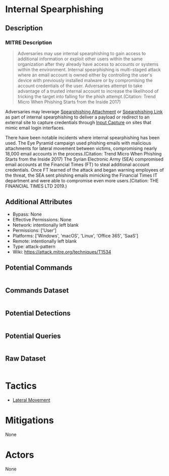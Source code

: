 
# Internal Spearphishing

## Description

### MITRE Description

> Adversaries may use internal spearphishing to gain access to additional information or exploit other users within the same organization after they already have access to accounts or systems within the environment. Internal spearphishing is multi-staged attack where an email account is owned either by controlling the user's device with previously installed malware or by compromising the account credentials of the user. Adversaries attempt to take advantage of a trusted internal account to increase the likelihood of tricking the target into falling for the phish attempt.(Citation: Trend Micro When Phishing Starts from the Inside 2017)

Adversaries may leverage [Spearphishing Attachment](https://attack.mitre.org/techniques/T1193) or [Spearphishing Link](https://attack.mitre.org/techniques/T1192) as part of internal spearphishing to deliver a payload or redirect to an external site to capture credentials through [Input Capture](https://attack.mitre.org/techniques/T1056) on sites that mimic email login interfaces.

There have been notable incidents where internal spearphishing has been used. The Eye Pyramid campaign used phishing emails with malicious attachments for lateral movement between victims, compromising nearly 18,000 email accounts in the process.(Citation: Trend Micro When Phishing Starts from the Inside 2017) The Syrian Electronic Army (SEA) compromised email accounts at the Financial Times (FT) to steal additional account credentials. Once FT learned of the attack and began warning employees of the threat, the SEA sent phishing emails mimicking the Financial Times IT department and were able to compromise even more users.(Citation: THE FINANCIAL TIMES LTD 2019.)

## Additional Attributes

* Bypass: None
* Effective Permissions: None
* Network: intentionally left blank
* Permissions: ['User']
* Platforms: ['Windows', 'macOS', 'Linux', 'Office 365', 'SaaS']
* Remote: intentionally left blank
* Type: attack-pattern
* Wiki: https://attack.mitre.org/techniques/T1534

## Potential Commands

```

```

## Commands Dataset

```

```

## Potential Detections

```json

```

## Potential Queries

```json

```

## Raw Dataset

```json

```

# Tactics


* [Lateral Movement](../tactics/Lateral-Movement.md)


# Mitigations

None

# Actors

None
